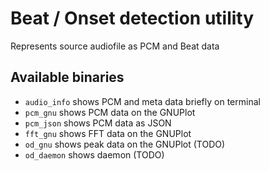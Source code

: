 # Beat / Onset detection utility
Represents source audiofile as PCM and Beat data

## Available binaries

* `audio_info` shows PCM and meta data briefly on terminal
* `pcm_gnu` shows PCM data on the GNUPlot
* `pcm_json` shows PCM data as JSON
* `fft_gnu` shows FFT data on the GNUPlot
* `od_gnu` shows peak data on the GNUPlot (TODO)
* `od_daemon` shows daemon (TODO)
